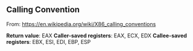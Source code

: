 

## Calling Convention
From: https://en.wikipedia.org/wiki/X86_calling_conventions

**Return value**: EAX
**Caller-saved registers**: EAX, ECX, EDX
**Callee-saved registers**: EBX, ESI, EDI, EBP, ESP
